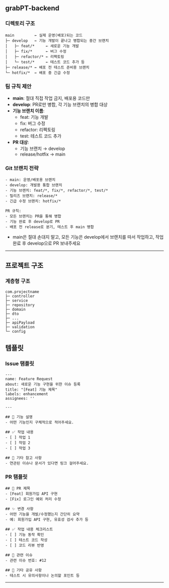 ## grabPT-backend
### 디렉토리 구조
```
main         ← 실제 운영(배포)되는 코드
├─ develop   ← 기능 개발이 끝나고 병합되는 중간 브랜치
│   ├─ feat/*     ← 새로운 기능 개발
│   ├─ fix/*      ← 버그 수정
│   ├─ refactor/* ← 리팩토링
│   └─ test/*     ← 테스트 코드 추가 등
├─ release/* ← 배포 전 테스트 준비용 브랜치
└─ hotfix/*  ← 배포 중 긴급 수정
```

### 팀 규칙 제안
- **main**: 절대 직접 작업 금지, 배포용 코드만
- **develop**: PR로만 병합, 각 기능 브랜치의 병합 대상
- **기능 브랜치 이름**:
    - feat: 기능 개발
    - fix: 버그 수정
    - refactor: 리펙토링
    - test: 테스트 코드 추가
- **PR 대상**:
    - 기능 브랜치 → develop
    - release/hotfix → main

### Git 브랜치 전략
```
- main: 운영/배포용 브랜치
- develop: 개발용 통합 브랜치
- 기능 브랜치: feat/*, fix/*, refactor/*, test/*
- 릴리즈 브랜치: release/*
- 긴급 수정 브랜치: hotfix/*

PR 규칙:
- 모든 브랜치는 PR을 통해 병합
- 기능 완료 후 develop로 PR
- 배포 전 release로 분기, 테스트 후 main 병합
```
- main은 절대 손대지 말고, 모든 기능은 develop에서 브랜치를 따서 작업하고, 작업 완료 후 develop으로 PR 보내주세요

---

## 프로젝트 구조
### 계층형 구조

```
com.projectname
├─ controller
├─ service
├─ repository
├─ domain
├─ dto
├─ ...
├─ apiPayload
├─ validation
└─ config
```
## 템플릿

### Issue 탬플릿

```
---
name: Feature Request
about: 새로운 기능 구현을 위한 이슈 등록
title: "[Feat] 기능 제목"
labels: enhancement
assignees: ''

---

## 📌 기능 설명
- 어떤 기능인지 구체적으로 적어주세요.

## ✅ 작업 내용
- [ ] 작업 1
- [ ] 작업 2
- [ ] 작업 3

## 💬 기타 참고 사항
- 연관된 이슈나 문서가 있다면 링크 걸어주세요.
```

### PR 탬플릿

```
## 📌 PR 제목
- [Feat] 회원가입 API 구현
- [Fix] 로그인 예외 처리 수정

## ✨ 변경 사항
- 어떤 기능을 개발/수정했는지 간단히 요약
- 예: 회원가입 API 구현, 유효성 검사 추가 등

## ✅ 작업 내용 체크리스트
- [ ] 기능 동작 확인
- [ ] 테스트 코드 작성
- [ ] 코드 리뷰 반영

## 📎 관련 이슈
- 관련 이슈 번호: #12

## 💬 기타 공유 사항
- 테스트 시 유의사항이나 논의할 포인트 등
```

---
